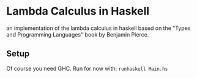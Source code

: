 # Lambda Calculus in Haskell

an implementation of the lambda calculus
in haskell based on the "Types and Programming Languages" book by Benjamin Pierce.

## Setup

Of course you need GHC.
Run for now with:
`runhaskell Main.hs`
